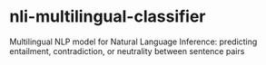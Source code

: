 # nli-multilingual-classifier
Multilingual NLP model for Natural Language Inference: predicting entailment, contradiction, or neutrality between sentence pairs
